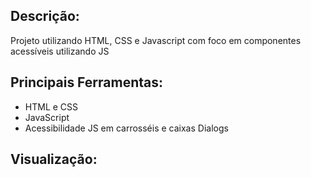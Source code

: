 ## Descrição:
Projeto utilizando HTML, CSS e Javascript com foco em componentes acessíveis utilizando JS

## Principais Ferramentas:
* HTML e CSS
* JavaScript
* Acessibilidade JS em carrosséis e caixas Dialogs

## Visualização:
